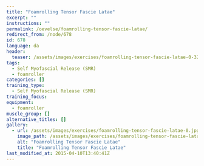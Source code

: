 ```yaml
---
title: "Foamrolling Tensor Fascie Latae"
excerpt: ""
instructions: ""
permalink: /oevelse/foamrolling-tensor-fascie-latae/
redirect_from: /node/678
id: 678
language: da
header:
  teaser: /assets/images/exercises/foamrolling-tensor-fascie-latae-0-320.jpg
tags:
  - Self Myofascial Release (SMR)
  - foamroller
categories: []
training_type: 
  - Self Myofascial Release (SMR)
training_focus: 
equipment:
  - foamroller
muscle_group: []
alternative_titles: []
gallery:
  - url: /assets/images/exercises/foamrolling-tensor-fascie-latae-0.jpg
    image_path: /assets/images/exercises/foamrolling-tensor-fascie-latae-0-320.jpg
    alt: "Foamrolling Tensor Fascie Latae"
    title: "Foamrolling Tensor Fascie Latae"
last_modified_at: 2015-04-10T13:40:41Z
---
```

